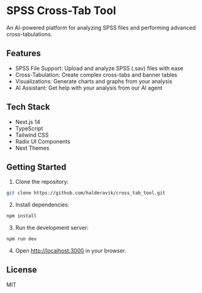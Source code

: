 # SPSS Cross-Tab Tool

An AI-powered platform for analyzing SPSS files and performing advanced cross-tabulations.

## Features

- SPSS File Support: Upload and analyze SPSS (.sav) files with ease
- Cross-Tabulation: Create complex cross-tabs and banner tables
- Visualizations: Generate charts and graphs from your analysis
- AI Assistant: Get help with your analysis from our AI agent

## Tech Stack

- Next.js 14
- TypeScript
- Tailwind CSS
- Radix UI Components
- Next Themes

## Getting Started

1. Clone the repository:
```bash
git clone https://github.com/halderavik/cross_tab_tool.git
```

2. Install dependencies:
```bash
npm install
```

3. Run the development server:
```bash
npm run dev
```

4. Open [http://localhost:3000](http://localhost:3000) in your browser.

## License

MIT
